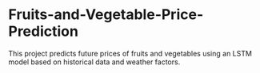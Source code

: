 # Fruits-and-Vegetable-Price-Prediction
This project predicts future prices of fruits and vegetables using an LSTM model based on historical data and weather factors.

